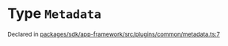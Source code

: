 # Type `Metadata`
<sub>Declared in [packages/sdk/app-framework/src/plugins/common/metadata.ts:7](https://github.com/dxos/dxos/blob/235256b25/packages/sdk/app-framework/src/plugins/common/metadata.ts#L7)</sub>







